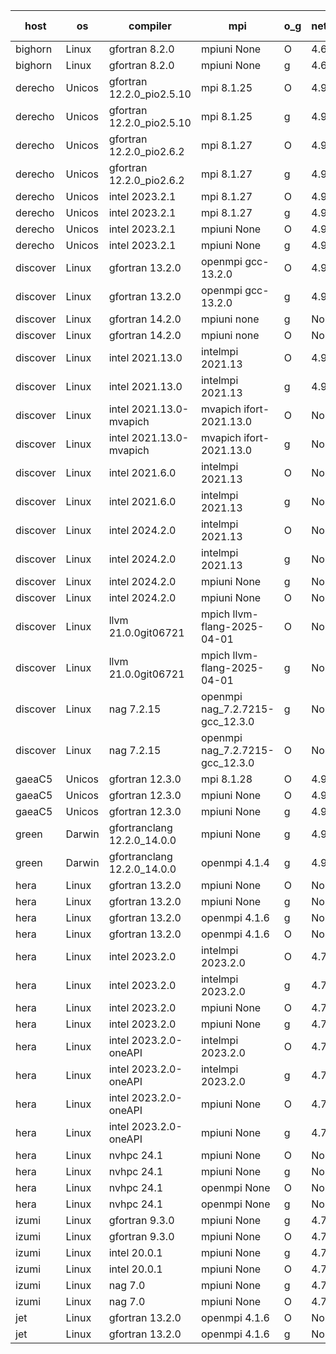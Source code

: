 

| host     | os       | compiler                              | mpi                      | o_g        | netcdf        | build       | u_pass          | u_fail          | s_pass            | s_fail            | e_pass             | e_fail             | nuopc_pass       | nuopc_fail       | artifacts link          |
|----------|----------|---------------------------------------|--------------------------|------------|---------------|-------------|-----------------|-----------------|-------------------|-------------------|--------------------|--------------------|------------------|------------------|-------------------------|
| bighorn | Linux | gfortran 8.2.0 | mpiuni None  | O | 4.6.1  | PASS | 12535 | 0 | 9 | 0 | 42 | 0 | None | None | <a href="https://github.com/esmf-org/esmf-test-artifacts/tree/e3cb4b069f4aeba45f9fdfd1bc70dce443203294/develop/gfortran/8.2.0/O/mpiuni/None" target="_blank">e3cb4b0</a> | 
| bighorn | Linux | gfortran 8.2.0 | mpiuni None  | g | 4.6.1  | PASS | 12535 | 0 | 9 | 0 | 42 | 0 | None | None | <a href="https://github.com/esmf-org/esmf-test-artifacts/tree/9df0a7f521bdf6a117a9ccb4803bbc24bae5a0b0/develop/gfortran/8.2.0/g/mpiuni/None" target="_blank">9df0a7f</a> | 
| derecho | Unicos | gfortran 12.2.0_pio2.5.10 | mpi 8.1.25  | O | 4.9.2  | PASS | None | None | None | None | None | None | None | None | <a href="https://github.com/esmf-org/esmf-test-artifacts/tree/505a53aded542c587e402264b257656d99a03e4c/develop/gfortran/12.2.0_pio2.5.10/O/mpi/8.1.25" target="_blank">505a53a</a> | 
| derecho | Unicos | gfortran 12.2.0_pio2.5.10 | mpi 8.1.25  | g | 4.9.2  | PASS | None | None | None | None | None | None | None | None | <a href="https://github.com/esmf-org/esmf-test-artifacts/tree/735d54ac6b26daee8b477f6f3d37a4c2edf6fa00/develop/gfortran/12.2.0_pio2.5.10/g/mpi/8.1.25" target="_blank">735d54a</a> | 
| derecho | Unicos | gfortran 12.2.0_pio2.6.2 | mpi 8.1.27  | O | 4.9.2  | PASS | None | None | None | None | None | None | None | None | <a href="https://github.com/esmf-org/esmf-test-artifacts/tree/7131d75ab2177ef6c93fe63197e7884d8e94dbcf/develop/gfortran/12.2.0_pio2.6.2/O/mpi/8.1.27" target="_blank">7131d75</a> | 
| derecho | Unicos | gfortran 12.2.0_pio2.6.2 | mpi 8.1.27  | g | 4.9.2  | PASS | None | None | None | None | None | None | None | None | <a href="https://github.com/esmf-org/esmf-test-artifacts/tree/dfe26f18e82a5cfec9cce22714b6aafb76e19ed8/develop/gfortran/12.2.0_pio2.6.2/g/mpi/8.1.27" target="_blank">dfe26f1</a> | 
| derecho | Unicos | intel 2023.2.1 | mpi 8.1.27  | O | 4.9.2  | PASS | None | None | None | None | None | None | None | None | <a href="https://github.com/esmf-org/esmf-test-artifacts/tree/3115525567e74d5516109cf0094f0bab1925cd59/develop/intel/2023.2.1/O/mpi/8.1.27" target="_blank">3115525</a> | 
| derecho | Unicos | intel 2023.2.1 | mpi 8.1.27  | g | 4.9.2  | PASS | None | None | None | None | None | None | None | None | <a href="https://github.com/esmf-org/esmf-test-artifacts/tree/47d8b05c7224e0b5cbd45fbc0482b9f8404e953d/develop/intel/2023.2.1/g/mpi/8.1.27" target="_blank">47d8b05</a> | 
| derecho | Unicos | intel 2023.2.1 | mpiuni None  | O | 4.9.2  | PASS | None | None | None | None | None | None | None | None | <a href="https://github.com/esmf-org/esmf-test-artifacts/tree/c93528ae649d88d4b7d9ac7bf2658cbde7c6e0ea/develop/intel/2023.2.1/O/mpiuni/None" target="_blank">c93528a</a> | 
| derecho | Unicos | intel 2023.2.1 | mpiuni None  | g | 4.9.2  | PASS | None | None | None | None | None | None | None | None | <a href="https://github.com/esmf-org/esmf-test-artifacts/tree/081fd90dbae2c3c8637ca2c4acf956ae2a76ce81/develop/intel/2023.2.1/g/mpiuni/None" target="_blank">081fd90</a> | 
| discover | Linux | gfortran 13.2.0 | openmpi gcc-13.2.0  | O | 4.9.2  | PASS | None | None | None | None | None | None | None | None | <a href="https://github.com/esmf-org/esmf-test-artifacts/tree/5221af86f9cc5415975a5014e27118867e0faecb/develop/gfortran/13.2.0/O/openmpi/gcc-13.2.0" target="_blank">5221af8</a> | 
| discover | Linux | gfortran 13.2.0 | openmpi gcc-13.2.0  | g | 4.9.2  | PASS | None | None | None | None | None | None | None | None | <a href="https://github.com/esmf-org/esmf-test-artifacts/tree/89d4b4efde4671584db82bb3476f9bb18caca1ed/develop/gfortran/13.2.0/g/openmpi/gcc-13.2.0" target="_blank">89d4b4e</a> | 
| discover | Linux | gfortran 14.2.0 | mpiuni none  | g | None  | PASS | None | None | None | None | None | None | None | None | <a href="https://github.com/esmf-org/esmf-test-artifacts/tree/4a4bc473f63bb762e9826e0bfa184edc68fb4445/develop/gfortran/14.2.0/g/mpiuni/none" target="_blank">4a4bc47</a> | 
| discover | Linux | gfortran 14.2.0 | mpiuni none  | O | None  | PASS | None | None | None | None | None | None | None | None | <a href="https://github.com/esmf-org/esmf-test-artifacts/tree/e5215f1270db8871587f1e5397707aa09bbedf37/develop/gfortran/14.2.0/O/mpiuni/none" target="_blank">e5215f1</a> | 
| discover | Linux | intel 2021.13.0 | intelmpi 2021.13  | O | 4.9.2  | PASS | 14204 | 0 | 51 | 0 | 80 | 0 | 57 | 0 | <a href="https://github.com/esmf-org/esmf-test-artifacts/tree/7e349440a32aa951a15047021812336b259c5919/develop/intel/2021.13.0/O/intelmpi/2021.13" target="_blank">7e34944</a> | 
| discover | Linux | intel 2021.13.0 | intelmpi 2021.13  | g | 4.9.2  | PASS | 14204 | 0 | 51 | 0 | 80 | 0 | 57 | 0 | <a href="https://github.com/esmf-org/esmf-test-artifacts/tree/5a102f9a63e243a9ebc54d9d496b4f73e9b813f9/develop/intel/2021.13.0/g/intelmpi/2021.13" target="_blank">5a102f9</a> | 
| discover | Linux | intel 2021.13.0-mvapich | mvapich ifort-2021.13.0  | O | None  | PASS | 14204 | 0 | 51 | 0 | 80 | 0 | 57 | 0 | <a href="https://github.com/esmf-org/esmf-test-artifacts/tree/c28c1418c840693033086723a7d8545bbd92ea95/develop/intel/2021.13.0-mvapich/O/mvapich/ifort-2021.13.0" target="_blank">c28c141</a> | 
| discover | Linux | intel 2021.13.0-mvapich | mvapich ifort-2021.13.0  | g | None  | PASS | None | None | None | None | None | None | None | None | <a href="https://github.com/esmf-org/esmf-test-artifacts/tree/5128e50cc5db26a524940944ac8b0c9c32b13344/develop/intel/2021.13.0-mvapich/g/mvapich/ifort-2021.13.0" target="_blank">5128e50</a> | 
| discover | Linux | intel 2021.6.0 | intelmpi 2021.13  | O | None  | PASS | 14204 | 0 | 51 | 0 | 80 | 0 | 57 | 0 | <a href="https://github.com/esmf-org/esmf-test-artifacts/tree/a8f89606c02b4c86b3caa49898b141e48858cce4/develop/intel/2021.6.0/O/intelmpi/2021.13" target="_blank">a8f8960</a> | 
| discover | Linux | intel 2021.6.0 | intelmpi 2021.13  | g | None  | PASS | 14204 | 0 | 51 | 0 | 80 | 0 | 57 | 0 | <a href="https://github.com/esmf-org/esmf-test-artifacts/tree/dfa295c29c2ddd8b05c98b5097c0e0d30a4e00dd/develop/intel/2021.6.0/g/intelmpi/2021.13" target="_blank">dfa295c</a> | 
| discover | Linux | intel 2024.2.0 | intelmpi 2021.13  | O | None  | PASS | None | None | None | None | None | None | None | None | <a href="https://github.com/esmf-org/esmf-test-artifacts/tree/c6f48b1ae7952edade800685768823a01212c819/develop/intel/2024.2.0/O/intelmpi/2021.13" target="_blank">c6f48b1</a> | 
| discover | Linux | intel 2024.2.0 | intelmpi 2021.13  | g | None  | PASS | None | None | None | None | None | None | None | None | <a href="https://github.com/esmf-org/esmf-test-artifacts/tree/16dac95ffe69b4a65a22ee9c84ab6ea91358e2e8/develop/intel/2024.2.0/g/intelmpi/2021.13" target="_blank">16dac95</a> | 
| discover | Linux | intel 2024.2.0 | mpiuni None  | g | None  | PASS | None | None | None | None | None | None | None | None | <a href="https://github.com/esmf-org/esmf-test-artifacts/tree/2b9f1565fa5946cdd05a1d0dd4fb6c31df806957/develop/intel/2024.2.0/g/mpiuni/None" target="_blank">2b9f156</a> | 
| discover | Linux | intel 2024.2.0 | mpiuni None  | O | None  | PASS | None | None | None | None | None | None | None | None | <a href="https://github.com/esmf-org/esmf-test-artifacts/tree/c82e5e130bfcea48f63346d6d0359c6039891b45/develop/intel/2024.2.0/O/mpiuni/None" target="_blank">c82e5e1</a> | 
| discover | Linux | llvm 21.0.0git06721 | mpich llvm-flang-2025-04-01  | O | None  | PASS | None | None | None | None | None | None | None | None | <a href="https://github.com/esmf-org/esmf-test-artifacts/tree/6f05fe1af8b18c96b6bbf9c818f25f4c726ac344/develop/llvm/21.0.0git06721/O/mpich/llvm-flang-2025-04-01" target="_blank">6f05fe1</a> | 
| discover | Linux | llvm 21.0.0git06721 | mpich llvm-flang-2025-04-01  | g | None  | PASS | None | None | None | None | None | None | None | None | <a href="https://github.com/esmf-org/esmf-test-artifacts/tree/ef82cb8c671d58891d65f71e4f163ee8eb2fb44b/develop/llvm/21.0.0git06721/g/mpich/llvm-flang-2025-04-01" target="_blank">ef82cb8</a> | 
| discover | Linux | nag 7.2.15 | openmpi nag_7.2.7215-gcc_12.3.0  | g | None  | PASS | None | None | None | None | None | None | None | None | <a href="https://github.com/esmf-org/esmf-test-artifacts/tree/f4663824c4d946ecfa526b3014bbbfd1f149c15a/develop/nag/7.2.15/g/openmpi/nag_7.2.7215-gcc_12.3.0" target="_blank">f466382</a> | 
| discover | Linux | nag 7.2.15 | openmpi nag_7.2.7215-gcc_12.3.0  | O | None  | PASS | None | None | None | None | None | None | None | None | <a href="https://github.com/esmf-org/esmf-test-artifacts/tree/2f191a516c879571e79bc7e09447d681a27ece0c/develop/nag/7.2.15/O/openmpi/nag_7.2.7215-gcc_12.3.0" target="_blank">2f191a5</a> | 
| gaeaC5 | Unicos | gfortran 12.3.0 | mpi 8.1.28  | O | 4.9.0  | PASS | None | None | None | None | None | None | None | None | <a href="https://github.com/esmf-org/esmf-test-artifacts/tree/5b2013f56a5f8f75faf7607b5c98f19542b180a3/develop/gfortran/12.3.0/O/mpi/8.1.28" target="_blank">5b2013f</a> | 
| gaeaC5 | Unicos | gfortran 12.3.0 | mpiuni None  | O | 4.9.0  | PASS | None | None | None | None | None | None | None | None | <a href="https://github.com/esmf-org/esmf-test-artifacts/tree/b69c0a173bc2af0e8e149c24a566f15ccf280258/develop/gfortran/12.3.0/O/mpiuni/None" target="_blank">b69c0a1</a> | 
| gaeaC5 | Unicos | gfortran 12.3.0 | mpiuni None  | g | 4.9.0  | PASS | None | None | None | None | None | None | None | None | <a href="https://github.com/esmf-org/esmf-test-artifacts/tree/43a8a385d5ff6fe53617596ddaec7d494c17fabb/develop/gfortran/12.3.0/g/mpiuni/None" target="_blank">43a8a38</a> | 
| green | Darwin | gfortranclang 12.2.0_14.0.0 | mpiuni None  | g | 4.9.3  | PASS | 12535 | 0 | 9 | 0 | 42 | 0 | None | None | <a href="https://github.com/esmf-org/esmf-test-artifacts/tree/fe9e5e315176f26ba836566f71f43998bb522897/develop/gfortranclang/12.2.0_14.0.0/g/mpiuni/None" target="_blank">fe9e5e3</a> | 
| green | Darwin | gfortranclang 12.2.0_14.0.0 | openmpi 4.1.4  | g | 4.9.3  | PASS | 14204 | 0 | 51 | 0 | 80 | 0 | 58 | 0 | <a href="https://github.com/esmf-org/esmf-test-artifacts/tree/2a68d9f7664c0a52dbbaf57cab9448b4d4eed984/develop/gfortranclang/12.2.0_14.0.0/g/openmpi/4.1.4" target="_blank">2a68d9f</a> | 
| hera | Linux | gfortran 13.2.0 | mpiuni None  | O | None  | PASS | 12535 | 0 | 9 | 0 | 42 | 0 | None | None | <a href="https://github.com/esmf-org/esmf-test-artifacts/tree/968780ef72619a9f76db1c879760639e90784198/develop/gfortran/13.2.0/O/mpiuni/None" target="_blank">968780e</a> | 
| hera | Linux | gfortran 13.2.0 | mpiuni None  | g | None  | PASS | 12535 | 0 | 9 | 0 | 42 | 0 | None | None | <a href="https://github.com/esmf-org/esmf-test-artifacts/tree/8842f98d0ac46be538ef158c6404b7a5cf2528a5/develop/gfortran/13.2.0/g/mpiuni/None" target="_blank">8842f98</a> | 
| hera | Linux | gfortran 13.2.0 | openmpi 4.1.6  | g | None  | PASS | None | None | None | None | None | None | None | None | <a href="https://github.com/esmf-org/esmf-test-artifacts/tree/17e99ff320909ec737ab9d3a4078a95ba72bdfb3/develop/gfortran/13.2.0/g/openmpi/4.1.6" target="_blank">17e99ff</a> | 
| hera | Linux | gfortran 13.2.0 | openmpi 4.1.6  | O | None  | PASS | None | None | None | None | None | None | None | None | <a href="https://github.com/esmf-org/esmf-test-artifacts/tree/6d267a5ab53b21a4ccb7ecb8b58d2c085586969f/develop/gfortran/13.2.0/O/openmpi/4.1.6" target="_blank">6d267a5</a> | 
| hera | Linux | intel 2023.2.0 | intelmpi 2023.2.0  | O | 4.7.0  | PASS | None | None | None | None | None | None | None | None | <a href="https://github.com/esmf-org/esmf-test-artifacts/tree/e8cc209edb47cbd3d029fb1f087159a2d57ff41d/develop/intel/2023.2.0/O/intelmpi/2023.2.0" target="_blank">e8cc209</a> | 
| hera | Linux | intel 2023.2.0 | intelmpi 2023.2.0  | g | 4.7.0  | PASS | None | None | None | None | None | None | None | None | <a href="https://github.com/esmf-org/esmf-test-artifacts/tree/c009de762af1539ab450809b59b72c924f344ee7/develop/intel/2023.2.0/g/intelmpi/2023.2.0" target="_blank">c009de7</a> | 
| hera | Linux | intel 2023.2.0 | mpiuni None  | O | 4.7.0  | PASS | None | None | None | None | None | None | None | None | <a href="https://github.com/esmf-org/esmf-test-artifacts/tree/4439d3deb52010283c07704da50c7daeb6bec68c/develop/intel/2023.2.0/O/mpiuni/None" target="_blank">4439d3d</a> | 
| hera | Linux | intel 2023.2.0 | mpiuni None  | g | 4.7.0  | PASS | 12535 | 0 | 9 | 0 | 42 | 0 | None | None | <a href="https://github.com/esmf-org/esmf-test-artifacts/tree/0dd823181c755e40f4d94037f2478d7845d15c7a/develop/intel/2023.2.0/g/mpiuni/None" target="_blank">0dd8231</a> | 
| hera | Linux | intel 2023.2.0-oneAPI | intelmpi 2023.2.0  | O | 4.7.0  | PASS | None | None | None | None | None | None | None | None | <a href="https://github.com/esmf-org/esmf-test-artifacts/tree/2439c21a4cb78ad11987cc5b8d28b505d497b75c/develop/intel/2023.2.0-oneAPI/O/intelmpi/2023.2.0" target="_blank">2439c21</a> | 
| hera | Linux | intel 2023.2.0-oneAPI | intelmpi 2023.2.0  | g | 4.7.0  | PASS | None | None | None | None | None | None | None | None | <a href="https://github.com/esmf-org/esmf-test-artifacts/tree/15691cc9ce28c2ba50faaeeee1ee09b55b334b0e/develop/intel/2023.2.0-oneAPI/g/intelmpi/2023.2.0" target="_blank">15691cc</a> | 
| hera | Linux | intel 2023.2.0-oneAPI | mpiuni None  | O | 4.7.0  | PASS | 12535 | 0 | 9 | 0 | 42 | 0 | None | None | <a href="https://github.com/esmf-org/esmf-test-artifacts/tree/54054a35d447fbb27384a5e84e35374d0e264331/develop/intel/2023.2.0-oneAPI/O/mpiuni/None" target="_blank">54054a3</a> | 
| hera | Linux | intel 2023.2.0-oneAPI | mpiuni None  | g | 4.7.0  | PASS | None | None | None | None | None | None | None | None | <a href="https://github.com/esmf-org/esmf-test-artifacts/tree/78c9a43d1c384eaf53fe84f05b035a9fb9701bff/develop/intel/2023.2.0-oneAPI/g/mpiuni/None" target="_blank">78c9a43</a> | 
| hera | Linux | nvhpc 24.1 | mpiuni None  | O | None  | PASS | None | None | None | None | None | None | None | None | <a href="https://github.com/esmf-org/esmf-test-artifacts/tree/927e37c238fd386c24da56c5bf5dd8be74af50aa/develop/nvhpc/24.1/O/mpiuni/None" target="_blank">927e37c</a> | 
| hera | Linux | nvhpc 24.1 | mpiuni None  | g | None  | PASS | None | None | None | None | None | None | None | None | <a href="https://github.com/esmf-org/esmf-test-artifacts/tree/a73e916a3fd28a50904320118982a230ae6167f4/develop/nvhpc/24.1/g/mpiuni/None" target="_blank">a73e916</a> | 
| hera | Linux | nvhpc 24.1 | openmpi None  | O | None  | PASS | None | None | None | None | None | None | None | None | <a href="https://github.com/esmf-org/esmf-test-artifacts/tree/a92924d3fdb59c3856a7045affa5974a033dd8fa/develop/nvhpc/24.1/O/openmpi/None" target="_blank">a92924d</a> | 
| hera | Linux | nvhpc 24.1 | openmpi None  | g | None  | PASS | None | None | None | None | None | None | None | None | <a href="https://github.com/esmf-org/esmf-test-artifacts/tree/a8c7dff76c34188cdd36ea7daaa7af309ef7c425/develop/nvhpc/24.1/g/openmpi/None" target="_blank">a8c7dff</a> | 
| izumi | Linux | gfortran 9.3.0 | mpiuni None  | g | 4.7.4  | PASS | 12535 | 0 | 9 | 0 | 42 | 0 | None | None | <a href="https://github.com/esmf-org/esmf-test-artifacts/tree/19479ff1a8d4bc18401df158f913f63f367b04ca/develop/gfortran/9.3.0/g/mpiuni/None" target="_blank">19479ff</a> | 
| izumi | Linux | gfortran 9.3.0 | mpiuni None  | O | 4.7.4  | PASS | 12535 | 0 | 9 | 0 | 42 | 0 | None | None | <a href="https://github.com/esmf-org/esmf-test-artifacts/tree/3c9f6cd2ebfa9c61555015351c6d5336aaf7caa1/develop/gfortran/9.3.0/O/mpiuni/None" target="_blank">3c9f6cd</a> | 
| izumi | Linux | intel 20.0.1 | mpiuni None  | g | 4.7.4  | PASS | 12535 | 0 | 9 | 0 | 42 | 0 | None | None | <a href="https://github.com/esmf-org/esmf-test-artifacts/tree/1d5128a56e936b472a6a9dc299852e99f55360be/develop/intel/20.0.1/g/mpiuni/None" target="_blank">1d5128a</a> | 
| izumi | Linux | intel 20.0.1 | mpiuni None  | O | 4.7.4  | PASS | 12535 | 0 | 9 | 0 | 42 | 0 | None | None | <a href="https://github.com/esmf-org/esmf-test-artifacts/tree/4fba3ec6c87f790a9e430eaee93c1cb4054dd624/develop/intel/20.0.1/O/mpiuni/None" target="_blank">4fba3ec</a> | 
| izumi | Linux | nag 7.0 | mpiuni None  | g | 4.7.4  | PASS | 12535 | 0 | 9 | 0 | 42 | 0 | None | None | <a href="https://github.com/esmf-org/esmf-test-artifacts/tree/7eae11653cd74dbda0be25642336fb67cd4ef184/develop/nag/7.0/g/mpiuni/None" target="_blank">7eae116</a> | 
| izumi | Linux | nag 7.0 | mpiuni None  | O | 4.7.4  | PASS | 12535 | 0 | 9 | 0 | 42 | 0 | None | None | <a href="https://github.com/esmf-org/esmf-test-artifacts/tree/38e8790342cf3559c70ad257b7e6609d5125d03c/develop/nag/7.0/O/mpiuni/None" target="_blank">38e8790</a> | 
| jet | Linux | gfortran 13.2.0 | openmpi 4.1.6  | O | None  | PASS | 14175 | 29 | 51 | 0 | 80 | 0 | 57 | 0 | <a href="https://github.com/esmf-org/esmf-test-artifacts/tree/e1eb3eae9d94b957010e70ee9f2c90c5ea726c0c/develop/gfortran/13.2.0/O/openmpi/4.1.6" target="_blank">e1eb3ea</a> | 
| jet | Linux | gfortran 13.2.0 | openmpi 4.1.6  | g | None  | PASS | 14204 | 0 | 51 | 0 | 80 | 0 | 57 | 0 | <a href="https://github.com/esmf-org/esmf-test-artifacts/tree/13a034963ebd93bdcb900899719144fd9a7ed31e/develop/gfortran/13.2.0/g/openmpi/4.1.6" target="_blank">13a0349</a> | 
